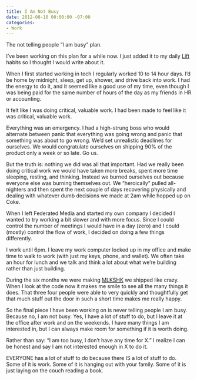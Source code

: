 ```yaml
---
title: I Am Not Busy
date: 2012-08-10 00:00:00 -07:00
categories:
- Work
---
```


<p>The not telling people “I am busy” plan.</p>

<p>I’ve been working on this plan for a while now. I just added it to my daily <a href="http://lift.do/">Lift</a> habits so I thought I would write about it.</p>

<p>When I first started working in tech I regularly worked 10 to 14 hour days. I’d be home by midnight, sleep, get up, shower, and drive back into work. I had the energy to do it, and it seemed like a good use of my time, even though I was being paid for the same number of hours of the day as my friends in HR or accounting. </p>

<p>It felt like I was doing critical, valuable work. I had been made to feel like it was critical, valuable work.</p>

<p>Everything was an emergency. I had a high-strung boss who would alternate between panic that everything was going wrong and panic that something was about to go wrong. We’d set unrealistic deadlines for ourselves. We would congratulate ourselves on shipping 90% of the product only a week or so late. Go us.</p>

<p>But the truth is: nothing we did was all that important. Had we really been doing critical work we would have taken more breaks, spent more time sleeping, resting, and thinking. Instead we burned ourselves out because everyone else was burning themselves out. We “heroically” pulled all-nighters and then spent the next couple of days recovering physically and dealing with whatever dumb decisions we made at 2am while hopped up on Coke.</p>

<p>When I left Federated Media and started my own company I decided I wanted to try working a bit slower and with more focus. Since I could control the number of meetings I would have in a day (zero) and I could (mostly) control the flow of work, I decided on doing a few things differently.</p>

<p>I work until 6pm. I leave my work computer locked up in my office and make time to walk to work (with just my keys, phone, and wallet). We often take an hour for lunch and we talk and think a lot about what we’re building rather than just building.</p>

<p>During the six months we were making <a href="http://mlkshk.com/">MLKSHK</a> we shipped like crazy. When I look at the code now it makes me smile to see all the many things it does. That three four people were able to very quickly and thoughtfully get that much stuff out the door in such a short time makes me really happy.</p>

<p>So the final piece I have been working on is never telling people I am busy. Because no, I am not busy. Yes, I have a lot of stuff to do, but I leave it at the office after work and on the weekends. I have many things I am interested in, but I can always make room for something if it is worth doing. </p>

<p>Rather than say: “I am too busy, I don’t have any time for X.” I realize I can be honest and say I am not interested enough in X to do it.</p>

<p>EVERYONE has a lot of stuff to do because there IS a lot of stuff to do. Some of it is work. Some of it is hanging out with your family. Some of it is just laying on the couch reading a book.</p>
